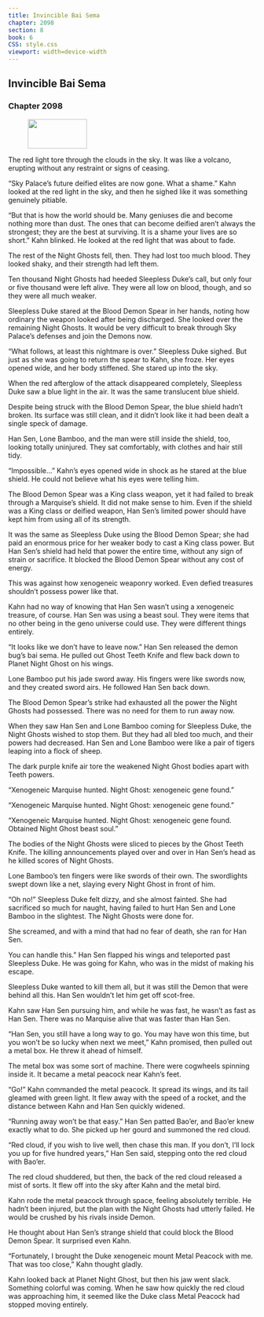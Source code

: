 ```yaml
---
title: Invincible Bai Sema
chapter: 2098
section: 8
book: 6
CSS: style.css
viewport: width=device-width
---
```


## Invincible Bai Sema

### Chapter 2098

<figure>
	<img src="../Images/gem.gif" alt="" id="gem" width="120" height="60" />
</figure>

The red light tore through the clouds in the sky. It was like a volcano, erupting without any restraint or signs of ceasing.

“Sky Palace’s future deified elites are now gone. What a shame.” Kahn looked at the red light in the sky, and then he sighed like it was something genuinely pitiable.

“But that is how the world should be. Many geniuses die and become nothing more than dust. The ones that can become deified aren’t always the strongest; they are the best at surviving. It is a shame your lives are so short.” Kahn blinked. He looked at the red light that was about to fade.

The rest of the Night Ghosts fell, then. They had lost too much blood. They looked shaky, and their strength had left them.

Ten thousand Night Ghosts had heeded Sleepless Duke’s call, but only four or five thousand were left alive. They were all low on blood, though, and so they were all much weaker.

Sleepless Duke stared at the Blood Demon Spear in her hands, noting how ordinary the weapon looked after being discharged. She looked over the remaining Night Ghosts. It would be very difficult to break through Sky Palace’s defenses and join the Demons now.

“What follows, at least this nightmare is over.” Sleepless Duke sighed. But just as she was going to return the spear to Kahn, she froze. Her eyes opened wide, and her body stiffened. She stared up into the sky.

When the red afterglow of the attack disappeared completely, Sleepless Duke saw a blue light in the air. It was the same translucent blue shield.

Despite being struck with the Blood Demon Spear, the blue shield hadn’t broken. Its surface was still clean, and it didn’t look like it had been dealt a single speck of damage.

Han Sen, Lone Bamboo, and the man were still inside the shield, too, looking totally uninjured. They sat comfortably, with clothes and hair still tidy.

“Impossible…” Kahn’s eyes opened wide in shock as he stared at the blue shield. He could not believe what his eyes were telling him.

The Blood Demon Spear was a King class weapon, yet it had failed to break through a Marquise’s shield. It did not make sense to him. Even if the shield was a King class or deified weapon, Han Sen’s limited power should have kept him from using all of its strength.

It was the same as Sleepless Duke using the Blood Demon Spear; she had paid an enormous price for her weaker body to cast a King class power. But Han Sen’s shield had held that power the entire time, without any sign of strain or sacrifice. It blocked the Blood Demon Spear without any cost of energy.

This was against how xenogeneic weaponry worked. Even defied treasures shouldn’t possess power like that.

Kahn had no way of knowing that Han Sen wasn’t using a xenogeneic treasure, of course. Han Sen was using a beast soul. They were items that no other being in the geno universe could use. They were different things entirely.

“It looks like we don’t have to leave now.” Han Sen released the demon bug’s bai sema. He pulled out Ghost Teeth Knife and flew back down to Planet Night Ghost on his wings.

Lone Bamboo put his jade sword away. His fingers were like swords now, and they created sword airs. He followed Han Sen back down.

The Blood Demon Spear’s strike had exhausted all the power the Night Ghosts had possessed. There was no need for them to run away now.

When they saw Han Sen and Lone Bamboo coming for Sleepless Duke, the Night Ghosts wished to stop them. But they had all bled too much, and their powers had decreased. Han Sen and Lone Bamboo were like a pair of tigers leaping into a flock of sheep.

The dark purple knife air tore the weakened Night Ghost bodies apart with Teeth powers.

“Xenogeneic Marquise hunted. Night Ghost: xenogeneic gene found.”

“Xenogeneic Marquise hunted. Night Ghost: xenogeneic gene found.”

“Xenogeneic Marquise hunted. Night Ghost: xenogeneic gene found. Obtained Night Ghost beast soul.”

The bodies of the Night Ghosts were sliced to pieces by the Ghost Teeth Knife. The killing announcements played over and over in Han Sen’s head as he killed scores of Night Ghosts.

Lone Bamboo’s ten fingers were like swords of their own. The swordlights swept down like a net, slaying every Night Ghost in front of him.

“Oh no!” Sleepless Duke felt dizzy, and she almost fainted. She had sacrificed so much for naught, having failed to hurt Han Sen and Lone Bamboo in the slightest. The Night Ghosts were done for.

She screamed, and with a mind that had no fear of death, she ran for Han Sen.

You can handle this.” Han Sen flapped his wings and teleported past Sleepless Duke. He was going for Kahn, who was in the midst of making his escape.

Sleepless Duke wanted to kill them all, but it was still the Demon that were behind all this. Han Sen wouldn’t let him get off scot-free.

Kahn saw Han Sen pursuing him, and while he was fast, he wasn’t as fast as Han Sen. There was no Marquise alive that was faster than Han Sen.

“Han Sen, you still have a long way to go. You may have won this time, but you won’t be so lucky when next we meet,” Kahn promised, then pulled out a metal box. He threw it ahead of himself.

The metal box was some sort of machine. There were cogwheels spinning inside it. It became a metal peacock near Kahn’s feet.

“Go!” Kahn commanded the metal peacock. It spread its wings, and its tail gleamed with green light. It flew away with the speed of a rocket, and the distance between Kahn and Han Sen quickly widened.

“Running away won’t be that easy.” Han Sen patted Bao’er, and Bao’er knew exactly what to do. She picked up her gourd and summoned the red cloud.

“Red cloud, if you wish to live well, then chase this man. If you don’t, I’ll lock you up for five hundred years,” Han Sen said, stepping onto the red cloud with Bao’er.

The red cloud shuddered, but then, the back of the red cloud released a mist of sorts. It flew off into the sky after Kahn and the metal bird.

Kahn rode the metal peacock through space, feeling absolutely terrible. He hadn’t been injured, but the plan with the Night Ghosts had utterly failed. He would be crushed by his rivals inside Demon.

He thought about Han Sen’s strange shield that could block the Blood Demon Spear. It surprised even Kahn.

“Fortunately, I brought the Duke xenogeneic mount Metal Peacock with me. That was too close,” Kahn thought gladly.

Kahn looked back at Planet Night Ghost, but then his jaw went slack. Something colorful was coming. When he saw how quickly the red cloud was approaching him, it seemed like the Duke class Metal Peacock had stopped moving entirely.